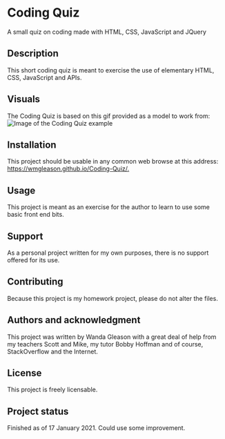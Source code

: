 <h1>Coding Quiz</h1>
A small quiz on coding made with HTML, CSS, JavaScript and JQuery

<h2>Description</h2>

This short coding quiz is meant to exercise the use of elementary HTML, CSS, JavaScript and APIs.

<h2>Visuals</h2>

The Coding Quiz is based on this gif provided as a model to work from:
![Image of the Coding Quiz example](https://github.com/wmgleason/Coding-Quiz/Assets/04-web-apis-homework-demo.gif)

<h2>Installation</h2>

This project should be usable in any common web browse at this address: <https://wmgleason.github.io/Coding-Quiz/.>

<h2>Usage</h2>
This project is meant as an exercise for the author to learn to use some basic front end bits. 

<h2>Support</h2>

As a personal project written for my own purposes, there is no support offered for its use.

<h2>Contributing</h2>

Because this project is my homework project, please do not alter the files.

<h2>Authors and acknowledgment</h2>

This project was written by Wanda Gleason with a great deal of help from my teachers Scott and Mike, my tutor Bobby Hoffman and of course, StackOverflow and the Internet.

<h2>License</h2>

This project is freely licensable.

<h2>Project status</h2>
Finished as of 17 January 2021. Could use some improvement.
